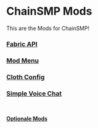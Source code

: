 # ChainSMP Mods
This are the Mods for ChainSMP!</br>

### [Fabric API](https://www.curseforge.com/minecraft/mc-mods/fabric-api/download/3887696/file)

### [Mod Menu](https://cdn.modrinth.com/data/mOgUt4GM/versions/4.0.5/modmenu-4.0.5.jar)

### [Cloth Config](https://cdn.modrinth.com/data/9s6osm5g/versions/8.0.75+fabric/cloth-config-8.0.75-fabric.jar)

### [Simple Voice Chat](https://www.curseforge.com/minecraft/mc-mods/simple-voice-chat/download/3905666/file)
</br>

**[Optionale Mods](./Optional.md)**
